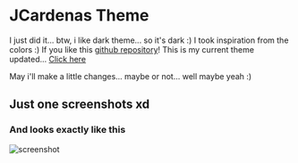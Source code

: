 # JCardenas Theme

I just did it... btw, i like dark theme... so it's dark :)
I took inspiration from the colors :)
If you like this [github repository](https://github.com/Car-png/jcardenas-theme-v2)!
This is my current theme updated... [Click here](https://marketplace.visualstudio.com/items?itemName=JCEla.JCEla-T)

May i'll make a little changes... maybe or not... well maybe yeah :)

## Just one screenshots xd

### And looks exactly like this

![screenshot](https://i.ibb.co/s5CbdHx/image.png)
